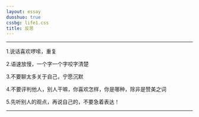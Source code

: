 ```yaml
---
layout: essay
duoshuo: true
cssbg: life1.css
title: 反思
---
```


----------
1.说话喜欢啰嗦，重复

2.语速放慢，一个字一个字咬字清楚

3.不要聊太多关于自己，宁愿沉默

4.不要评判他人，别人干嘛，你喜欢怎样，你是哪种，除非是赞美之词

5.先听别人的观点，再说自己的，不要急着表达！


---------

